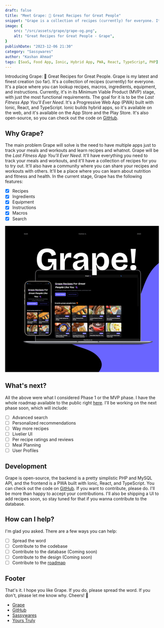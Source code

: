 ```yaml
---
draft: false
title: "Meet Grape: 🍇 Great Recipes for Great People"
snippet: "Grape is a collection of recipes (currently) for everyone. It's a place where you can lookup recipes, macros, ingredients, equipment, and instructions."
image: {
    src: "/src/assets/grape/grape-og.png",
    alt: "Great Recipes for Great People - Grape",
}
publishDate: "2023-12-06 21:30"
category: "Sassywares"
author: "Kashan Ahmad"
tags: [SaaS, Food App, Ionic, Hybrid App, PWA, React, TypeScript, PHP]
---
```


Introducing Grape: 🍇 Great Recipes for Great People.
Grape is my latest and finest creation (so far). It's a collection of recipes (currently) for everyone. It's a place where you can lookup recipes, macros, ingredients, equipment, and instructions. Currently, it's in its Minimum Viable Product (MVP) stage, with just the most functional requirements. The goal for it is to be the *Last Fitness App You'll Ever Need*. It's a Progressive Web App (PWA) built with Ionic, React, and TypeScript. Ionic builds hybrid apps, so it's available on the web, and it's available on the App Store and the Play Store. It's also open-source, so you can check out the code on [GitHub](https://github.com/thekayshawn/grapes-pwa).

## Why Grape?

The main problem Grape will solve is the need to have multiple apps just to track your meals and workouts and learn recipes and whatnot. Grape will be the *Last Fitness App You'll Ever Need*. It'll have everything you need to track your meals and workouts, and it'll have a collection of recipes for you to try out. It'll also have a community where you can share your recipes and workouts with others. It'll be a place where you can learn about nutrition and fitness and health. In the current stage, Grape has the following features:

- [x] Recipes
- [x] Ingredients
- [x] Equipment
- [x] Instructions
- [x] Macros
- [x] Search

![App Screenshots](/src/assets/grape/grape-mockup.jpg)

## What's next?

All the above were what I considered Phase 1 or the MVP phase. I have the whole roadmap available to the public right [here](https://sassywares.notion.site/Grape-Roadmap-4157ef32a3f6497c8e2cbe993f36c6d2). I'll be working on the next phase soon, which will include:

- [ ] Advanced search
- [ ] Personalized recommendations
- [ ] Way more recipes
- [ ] Livelier UI
- [ ] Per recipe ratings and reviews
- [ ] Meal Planning
- [ ] User Profiles

## Development

Grape is open-source, the backend is a pretty simplistic PHP and MySQL API, and the frontend is a PWA built with Ionic, React, and TypeScript. You can check out the code on [GitHub](https://github.com/thekayshawn/grapes-pwa). If you want to contribute, please do. I'll be more than happy to accept your contributions. I'll also be shipping a UI to add recipes soon, so stay tuned for that if you wanna contribute to the database.

## How can I help?

I'm glad you asked. There are a few ways you can help:

- [ ] Spread the word
- [ ] Contribute to the codebase
- [ ] Contribute to the database (Coming soon)
- [ ] Contribute to the design (Coming soon)
- [ ] Contribute to the [roadmap](https://sassywares.notion.site/Grape-Roadmap-4157ef32a3f6497c8e2cbe993f36c6d2)

## Footer

That's it. I hope you like Grape. If you do, please spread the word. If you don't, please let me know why. Cheers! 🍻

- [Grape](https://grape.sassywares.com/)
- [GitHub](https://github.com/thekayshawn/grapes-pwa)
- [Sassywares](https://sassywares.com/)
- [Yours Truly](https://kashanahmad.me/)
